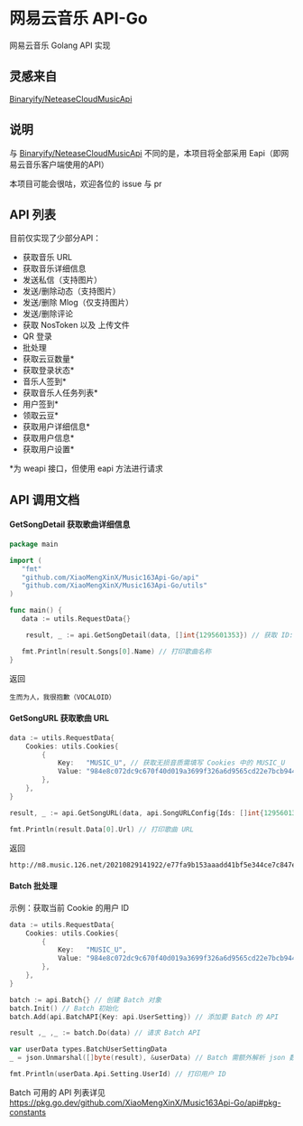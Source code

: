# 网易云音乐 API-Go

网易云音乐 Golang API 实现

## 灵感来自

[Binaryify/NeteaseCloudMusicApi](https://github.com/Binaryify/NeteaseCloudMusicApi)

## 说明

与 [Binaryify/NeteaseCloudMusicApi](https://github.com/Binaryify/NeteaseCloudMusicApi) 不同的是，本项目将全部采用 Eapi（即网易云音乐客户端使用的API）

本项目可能会很咕，欢迎各位的 issue 与 pr

## API 列表
目前仅实现了少部分API：
- 获取音乐 URL
- 获取音乐详细信息
- 发送私信（支持图片）
- 发送/删除动态（支持图片）
- 发送/删除 Mlog（仅支持图片）
- 发送/删除评论
- 获取 NosToken 以及 上传文件
- QR 登录
- 批处理
- 获取云豆数量*
- 获取登录状态*
- 音乐人签到*
- 获取音乐人任务列表*
- 用户签到*
- 领取云豆*
- 获取用户详细信息*
- 获取用户信息*
- 获取用户设置*

*为 weapi 接口，但使用 eapi 方法进行请求

## API 调用文档

#### GetSongDetail 获取歌曲详细信息

```go
package main

import (
   "fmt"
   "github.com/XiaoMengXinX/Music163Api-Go/api"
   "github.com/XiaoMengXinX/Music163Api-Go/utils"
)

func main() {
   data := utils.RequestData{}

    result, _ := api.GetSongDetail(data, []int{1295601353}) // 获取 ID:1295601353 的详细信息

   fmt.Println(result.Songs[0].Name) // 打印歌曲名称
}
```

返回

```
生而为人，我很抱歉（VOCALOID）
```

#### GetSongURL 获取歌曲 URL

```go
data := utils.RequestData{
    Cookies: utils.Cookies{
        {
            Key:   "MUSIC_U", // 获取无损音质需填写 Cookies 中的 MUSIC_U
            Value: "984e8c072dc9c670f40d019a3699f326a6d9565cd22e7bcb944dfa4deb7124ae33a649814e309366",
        },
    },
}

result, _ := api.GetSongURL(data, api.SongURLConfig{Ids: []int{1295601353}}) // 获取 ID:1295601353 的歌曲 URL

fmt.Println(result.Data[0].Url) // 打印歌曲 URL
```

返回

```
http://m8.music.126.net/20210829141922/e77fa9b153aaadd41bf5e344ce7c847e/ymusic/0edd/e4e3/4eaf/d2db5cbbef195ff34812eb8c82c83d67.flac
```

#### Batch 批处理

示例：获取当前 Cookie 的用户 ID

```go
data := utils.RequestData{
    Cookies: utils.Cookies{
        {
            Key:   "MUSIC_U",
            Value: "984e8c072dc9c670f40d019a3699f326a6d9565cd22e7bcb944dfa4deb7124ae33a649814e309366",
        },
    },
}

batch := api.Batch{} // 创建 Batch 对象
batch.Init() // Batch 初始化
batch.Add(api.BatchAPI{Key: api.UserSetting}) // 添加要 Batch 的 API

result ,_ ,_ := batch.Do(data) // 请求 Batch API

var userData types.BatchUserSettingData
_ = json.Unmarshal([]byte(result), &userData) // Batch 需额外解析 json 数据

fmt.Println(userData.Api.Setting.UserId) // 打印用户 ID
```

Batch 可用的 API 列表详见 https://pkg.go.dev/github.com/XiaoMengXinX/Music163Api-Go/api#pkg-constants

